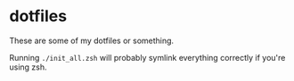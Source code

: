 dotfiles
========

These are some of my dotfiles or something.

Running `./init_all.zsh` will probably symlink everything correctly if you're using zsh.

